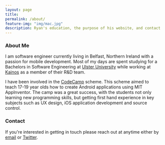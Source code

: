 ```yaml
---
layout: page
title:
permalink: /about/
feature-img: "img/mac.jpg"
description: Ryan's education, the purpose of his website, and contact information.
---
```


### About Me
I am software engineer currently living in Belfast, Northern Ireland with a passion for mobile development. Most of my days are spent studying for a Bachelors in Software Engineering at [Ulster University](https://www.ulster.ac.uk/) while working at [Kainos](https://www.kainos.com/) as a member of their R&D team.

I have been involved in the [CodeCamp](http://codecamp.kainos.com/) scheme. This scheme aimed to teach 17-19 year olds how to create Android applications using MIT AppInventor. The camp was a great success, with the students not only learning new programming skills, but getting first hand experience in key subjects such as UX design, iOS application development and source control.


### Contact
If you're interested in getting in touch please reach out at anytime either by <a href="mailTo:BeckettRyan@iCloud.com">email</a> or [Twitter](https://twitter.com/Ryan_Beckett_).
